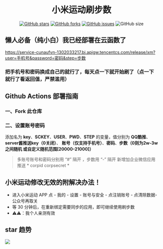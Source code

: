 <div align="center"> 
<h1 align="center">小米运动刷步数</h1>

[![GitHub stars](https://img.shields.io/github/stars/Ysnsn/mimotion?style=flat-square)](https://github.com/Ysnsn/mimotion)
[![GitHub forks](https://img.shields.io/github/forks/Ysnsn/mimotion?style=flat-square)](https://github.com/Ysnsn/mimotion/network)
[![GitHub issues](https://img.shields.io/github/issues/Ysnsn/mimotion?style=flat-square)](https://github.com/Ysnsn/mimotion/issues)
![GitHub size](https://img.shields.io/github/repo-size/Ysnsn/mimotion?style=flat-square)
</div>

## 懒人必备（纯小白）我已经部署在云函数了

  https://service-cunaufvn-1302033217.bj.apigw.tencentcs.com/release/xm?user=手机号&password=密码&step=步数


### 把手机号和密码换成自己的就行了，每天点一下就开始刷了（点一下就行了看返回值，严禁滥用）


## Github Actions 部署指南

### 一、Fork 此仓库

### 二、设置账号密码

添加名为  **key**、**SCKEY**、**USER**、**PWD**、**STEP** 的变量，值分别为 **QQ酷推**、**server酱推送key（0关闭）**、 **账号（仅支持手机号）**、**密码**、**步数（0则为2w-3w之间随机 或自定义随机范围[20000-21000]）**

> 多账号账号和密码分别用  “#”  隔开  ，步数用  “-”  隔开
> 新增加企业微信应用推送  * corpid  corpsecret *  



## 小米运动修改无效的附解决办法！
- 进入小米运动 APP 点 - 我的 - 设置 - 账号与安全 - 点注销账号 - 点清除数据-公众号再取关
- 等 30 分钟后，在重新绑定需要同步的应用，即可继续使用刷步数
- ⚠️⚠️：我个人亲测有效

## star 趋势
![](https://starchart.cc/Ysnsn/mimotion.svg)
